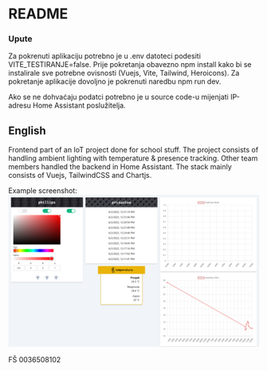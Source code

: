 # README
### Upute
Za pokrenuti aplikaciju potrebno je u .env datoteci podesiti VITE_TESTIRANJE=false. 
Prije pokretanja obavezno npm install kako bi se instalirale sve potrebne ovisnosti (Vuejs, Vite, Tailwind, Heroicons). Za pokretanje aplikacije dovoljno je pokrenuti naredbu npm run dev.

Ako se ne dohvaćaju podatci potrebno je u source code-u mijenjati IP-adresu Home Assistant poslužitelja. 

## English
Frontend part of an IoT project done for school stuff. The project consists of handling ambient lighting with temperature & presence tracking. Other team members handled the backend in Home Assistant. The stack mainly consists of Vuejs, TailwindCSS and Chartjs.


Example screenshot: ![Example screenshot](/public/example-screenshot.png)

FŠ 0036508102